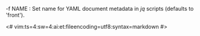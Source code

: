 -f NAME
:    Set name for YAML document metadata in _jq_ scripts (defaults to 'front').

<#
vim:ts=4:sw=4:ai:et:fileencoding=utf8:syntax=markdown
#>
